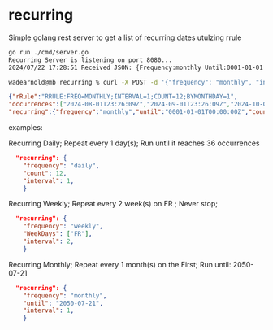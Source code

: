 # recurring

Simple golang rest server to get a list of recurring dates utulzing rrule 

```bash
go run ./cmd/server.go 
Recurring Server is listening on port 8080...
2024/07/22 17:28:51 Received JSON: {Frequency:monthly Until:0001-01-01 00:00:00 +0000 UTC Count:12 WeekDays:[] Interval:1 Month:0 Pos:0 Day:1}
```

```bash
wadearnold@mb recurring % curl -X POST -d '{"frequency": "monthly", "interval": 1, "day": 1, "count":12}' http://localhost:8080/recurrings
```
```json
{"rRule":"RRULE:FREQ=MONTHLY;INTERVAL=1;COUNT=12;BYMONTHDAY=1",
"occurrences":["2024-08-01T23:26:09Z","2024-09-01T23:26:09Z","2024-10-01T23:26:09Z","2024-11-01T23:26:09Z","2024-12-01T23:26:09Z","2025-01-01T23:26:09Z","2025-02-01T23:26:09Z","2025-03-01T23:26:09Z","2025-04-01T23:26:09Z","2025-05-01T23:26:09Z","2025-06-01T23:26:09Z","2025-07-01T23:26:09Z"],
"recurring":{"frequency":"monthly","until":"0001-01-01T00:00:00Z","count":12,"interval":1,"day":1}}
```


examples: 

Recurring Daily; Repeat every 1 day(s); Run until it reaches 36 occurrences
```json
  "recurring": {
    "frequency": "daily",
    "count": 12,
    "interval": 1,
    }
```

Recurring Weekly; Repeat every 2 week(s) on FR ; Never stop;
```json
  "recurring": {
    "frequency": "weekly",
    "WeekDays": ["FR"],
    "interval": 2,
    }
```

Recurring Monthly; Repeat every 1 month(s) on the First; Run until: 2050-07-21
```json
  "recurring": {
    "frequency": "monthly",
    "until": "2050-07-21",
    "interval": 1,
    }
```

